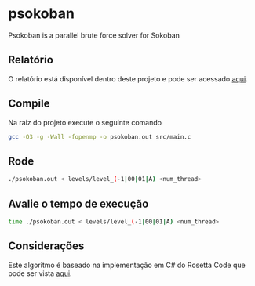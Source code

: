 # psokoban

Psokoban is a parallel brute force solver for Sokoban

## Relatório

O relatório está disponível dentro deste projeto e pode ser acessado [aqui](https://github.com/ufabc-bcc/psokoban/blob/master/doc/Sokoban.pdf).

## Compile

Na raiz do projeto execute o seguinte comando

```bash
gcc -O3 -g -Wall -fopenmp -o psokoban.out src/main.c
```

## Rode

```bash
./psokoban.out < levels/level_(-1|00|01|A) <num_thread>
```

## Avalie o tempo de execução

```bash
time ./psokoban.out < levels/level_(-1|00|01|A) <num_thread>
```

## Considerações

Este algoritmo é baseado na implementação em C# do Rosetta Code que pode ser vista [aqui](https://rosettacode.org/wiki/Sokoban#C.23).

